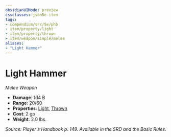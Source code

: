 ```yaml
---
obsidianUIMode: preview
cssclasses: json5e-item
tags:
- compendium/src/5e/phb
- item/property/light
- item/property/thrown
- item/weapon/simple/melee
aliases: 
- "Light Hammer"
---
```

# Light Hammer
*Melee Weapon*  

- **Damage**: 1d4 B
- **Range**: 20/60
- **Properties**: [Light](5E2014官方资源/规则/item-properties.md#Light), [Thrown](5E2014官方资源/规则/item-properties.md#Thrown)
- **Cost**: 2 gp
- **Weight**: 2.0 lbs.

*Source: Player's Handbook p. 149. Available in the SRD and the Basic Rules.*
